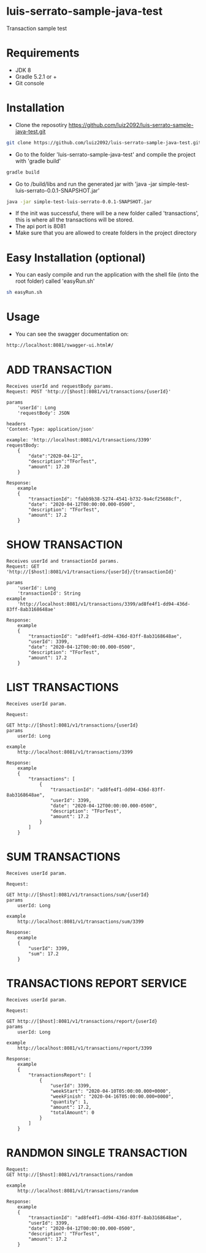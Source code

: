 # luis-serrato-sample-java-test
Transaction sample test

# Requirements
- JDK 8
- Gradle 5.2.1 or +
- Git console 

# Installation
- Clone the reposotiry https://github.com/luiz2092/luis-serrato-sample-java-test.git

```bash
git clone https://github.com/luiz2092/luis-serrato-sample-java-test.git
```

- Go to the folder 'luis-serrato-sample-java-test' and compile the project with 'gradle build'

```bash
gradle build
```

- Go to /build/libs and run the generated jar with 'java -jar simple-test-luis-serrato-0.0.1-SNAPSHOT.jar'

```bash
java -jar simple-test-luis-serrato-0.0.1-SNAPSHOT.jar
```

- If the init was successful, there will be a new folder called 'transactions', this is where all the transactions will be stored.
- The api port is 8081
- Make sure that you are allowed to create folders in the project directory

# Easy Installation (optional)

- You can easly compile and run the application with the shell file (into the root folder) called 'easyRun.sh'

```bash
sh easyRun.sh
```
# Usage

- You can see the swagger documentation on:
```bash
http://localhost:8081/swagger-ui.html#/
```



# ADD TRANSACTION

```` 
Receives userId and requestBody params.
Request: POST 'http://[$host]:8081/v1/transactions/{userId}'

params
    'userId': Long
	'requestBody': JSON

headers
'Content-Type: application/json' 

example: 'http://localhost:8081/v1/transactions/3399'
requestBody:
	{
		"date":"2020-04-12",
		"description":"TForTest",
		"amount": 17.20
	}

Response:
	example
	{
		"transactionId": "fabb9b38-5274-4541-b732-9a4cf25688cf",
		"date": "2020-04-12T00:00:00.000-0500",
		"description": "TForTest",
		"amount": 17.2
	}

```` 
# SHOW TRANSACTION

```` 
Receives userId and transactionId params.
Request: GET 'http://[$host]:8081/v1/transactions/{userId}/{transactionId}'

params 
	'userId': Long
	'transactionId': String
example
	'http://localhost:8081/v1/transactions/3399/ad8fe4f1-dd94-436d-83ff-8ab3168648ae'

Response:
	example
	{
		"transactionId": "ad8fe4f1-dd94-436d-83ff-8ab3168648ae",
		"userId": 3399,
		"date": "2020-04-12T00:00:00.000-0500",
		"description": "TForTest",
		"amount": 17.2
	}

```` 
	
# LIST TRANSACTIONS
```` 
Receives userId param.

Request:

GET http://[$host]:8081/v1/transactions/{userId}
params 
	userId: Long

example	
	http://localhost:8081/v1/transactions/3399
	
Response:
	example
	{
		"transactions": [
			{
				"transactionId": "ad8fe4f1-dd94-436d-83ff-8ab3168648ae",
				"userId": 3399,
				"date": "2020-04-12T00:00:00.000-0500",
				"description": "TForTest",
				"amount": 17.2
			}
		]
	}

```` 

# SUM TRANSACTIONS

```` 
Receives userId param.

Request:

GET http://[$host]:8081/v1/transactions/sum/{userId}
params 
	userId: Long

example
	http://localhost:8081/v1/transactions/sum/3399

Response:
	example	
	{
		"userId": 3399,
		"sum": 17.2
	}
```` 
# TRANSACTIONS REPORT SERVICE
```` 
Receives userId param.

Request:

GET http://[$host]:8081/v1/transactions/report/{userId}
params 
	userId: Long

example
	http://localhost:8081/v1/transactions/report/3399
	
Response:
	example	
	{
		"transactionsReport": [
			{
				"userId": 3399,
				"weekStart": "2020-04-10T05:00:00.000+0000",
				"weekFinish": "2020-04-16T05:00:00.000+0000",
				"quantity": 1,
				"amount": 17.2,
				"totalAmount": 0
			}
		]
	}

```` 
	
# RANDMON SINGLE TRANSACTION

```` 
Request:
GET http://[$host]:8081/v1/transactions/random

example
	http://localhost:8081/v1/transactions/random
	
Response:
	example		
	{
		"transactionId": "ad8fe4f1-dd94-436d-83ff-8ab3168648ae",
		"userId": 3399,
		"date": "2020-04-12T00:00:00.000-0500",
		"description": "TForTest",
		"amount": 17.2
	}
```` 